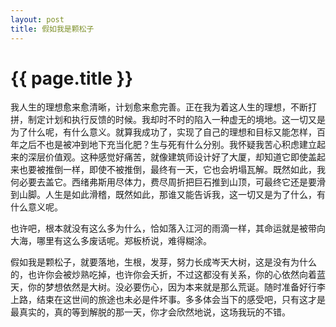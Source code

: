 ```yaml
---
layout: post
title: 假如我是颗松子
---
```


{{ page.title }}
================

我人生的理想愈来愈清晰，计划愈来愈完善。正在我为着这人生的理想，不断打拼，制定计划和执行反馈的时候。我却时不时的陷入一种虚无的境地。这一切又是为了什么呢，有什么意义。就算我成功了，实现了自己的理想和目标又能怎样，百年之后不也是被冲到地下充当化肥？生与死有什么分别。我怀疑我苦心积虑建立起来的深层价值观。这种感觉好痛苦，就像建筑师设计好了大厦，却知道它即使盖起来也要被推倒一样，即使不被推倒，最终有一天，它也会坍塌瓦解。既然如此，我何必要去盖它。西绪弗斯用尽体力，费尽周折把巨石推到山顶，可最终它还是要滑到山脚。人生是如此滑稽，既然如此，那谁又能告诉我，这一切又是为了什么，有什么意义呢。

也许吧，根本就没有这么多为什么，恰如落入江河的雨滴一样，其命运就是被带向大海，哪里有这么多废话呢。郑板桥说，难得糊涂。

假如我是颗松子，就要落地，生根，发芽，努力长成岑天大树，这是没有为什么的，也许你会被炒熟吃掉，也许你会夭折，不过这都没有关系，你的心依然向着蓝天，你的梦想依然是大树。没必要伤心，因为本来就是那么荒诞。随时准备好行李上路，结束在这世间的旅途也未必是件坏事。多多体会当下的感受吧，只有这才是最真实的，真的等到解脱的那一天，你才会欣然地说，这场我玩的不错。